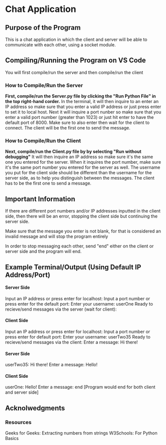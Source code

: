 # Chat Application

## Purpose of the Program
This is a chat application in which the client and server will be able to communicate with each other, using a socket module.

## Compiling/Running the Program on VS Code
You will first compile/run the server and then compile/run the client

### How to Compile/Run the Server
**First, compile/run the Server.py file by clicking the "Run Python File" in the top right-hand corder.**
In the terminal, it will then inquire to an enter an IP address so make sure that you enter a valid IP address or just press enter to set it to local host. Next it will inquire a port nunber so make sure that you enter a valid port number (greater than 1023) or just hit enter to have the default port of 8000. Make sure to also enter then wait for the client to connect. The client will be the first one to send the message.

### How to Compile/Run the Client 
**Next, compile/run the Client.py file by by selecting "Run without debugging"**
It will then inquire an IP address so make sure it's the same one you entered for the server. When it inquires the port number, make sure it's the same port number you entered for the server as well. The username you put for the client side should be different than the username for the server side, as to help you distinguish between the messages. The client has to be the first one to send a message. 

## Important Information
If there are different port numbers and/or IP addresses inputted in the client side, then there will be an error, stopping the client side but continuing the server side.

Make sure that the message you enter is not blank, for that is considered an invalid message and will stop the program entirely

In order to stop messaging each other, send "end" either on the client or server side and the program will end. 

## Example Terminal/Output (Using Default IP Address/Port)
#### Server Side 
Input an IP address or press enter for localhost: 
Input a port number or press enter for the default port: 
Enter your username: userOne
Ready to recieve/send messages via the server (wait for client): 

#### Client Side
Input an IP address or press enter for localhost: 
Input a port number or press enter for default port: 
Enter your username: userTwo35
Ready to recieve/send messages via the client: 
Enter a message: Hi there!

#### Server Side
userTwo35: Hi there!
Enter a message: Hello!

#### Client Side
userOne: Hello!
Enter a message: end
[Program would end for both client and server side]

## Acknolwedgments
### Resources
Geeks for Geeks: Extracting numbers from strings
W3Schools: For Python Basics

